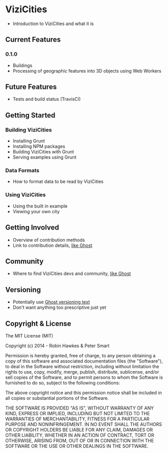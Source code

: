 # ViziCities

* Introduction to ViziCities and what it is


## Current Features

### 0.1.0

* Buildings
* Processing of geographic features into 3D objects using Web Workers


## Future Features

* Tests and build status (TravisCI)


## Getting Started

### Building ViziCities

* Installing Grunt
* Installing NPM packages
* Building ViziCities with Grunt
* Serving examples using Grunt

### Data Formats

* How to format data to be read by ViziCities

### Using ViziCities

* Using the built in example
* Viewing your own city


## Getting Involved

* Overview of contribution methods
* Link to contribution details, [like Ghost](https://github.com/TryGhost/Ghost#getting-involved)


## Community

* Where to find ViziCities devs and community, [like Ghost](https://github.com/TryGhost/Ghost#community)


## Versioning

* Potentially use [Ghost versioning text](https://github.com/TryGhost/Ghost#versioning)
* Don't want anything too prescriptive just yet


## Copyright & License

The MIT License (MIT)

Copyright (c) 2014 - Robin Hawkes & Peter Smart

Permission is hereby granted, free of charge, to any person obtaining a copy
of this software and associated documentation files (the "Software"), to deal
in the Software without restriction, including without limitation the rights
to use, copy, modify, merge, publish, distribute, sublicense, and/or sell
copies of the Software, and to permit persons to whom the Software is
furnished to do so, subject to the following conditions:

The above copyright notice and this permission notice shall be included in all
copies or substantial portions of the Software.

THE SOFTWARE IS PROVIDED "AS IS", WITHOUT WARRANTY OF ANY KIND, EXPRESS OR
IMPLIED, INCLUDING BUT NOT LIMITED TO THE WARRANTIES OF MERCHANTABILITY,
FITNESS FOR A PARTICULAR PURPOSE AND NONINFRINGEMENT. IN NO EVENT SHALL THE
AUTHORS OR COPYRIGHT HOLDERS BE LIABLE FOR ANY CLAIM, DAMAGES OR OTHER
LIABILITY, WHETHER IN AN ACTION OF CONTRACT, TORT OR OTHERWISE, ARISING FROM,
OUT OF OR IN CONNECTION WITH THE SOFTWARE OR THE USE OR OTHER DEALINGS IN THE
SOFTWARE.
